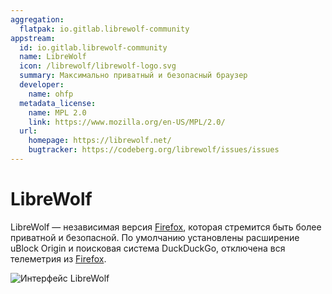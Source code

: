```yaml
---
aggregation:
  flatpak: io.gitlab.librewolf-community
appstream:
  id: io.gitlab.librewolf-community
  name: LibreWolf
  icon: /librewolf/librewolf-logo.svg
  summary: Максимально приватный и безопасный браузер
  developer:
    name: ohfp
  metadata_license:
    name: MPL 2.0
    link: https://www.mozilla.org/en-US/MPL/2.0/
  url:
    homepage: https://librewolf.net/
    bugtracker: https://codeberg.org/librewolf/issues/issues
---
```


# LibreWolf

LibreWolf — независимая версия [Firefox](/firefox), которая стремится быть более приватной и безопасной. По умолчанию установлены расширение uBlock Origin и поисковая система DuckDuckGo, отключена вся телеметрия из [Firefox](/firefox).

![Интерфейс LibreWolf](/librewolf/librewolf-preview.png)

<!--@include: @ru/apps/.parts/install/content-flatpak.md-->
